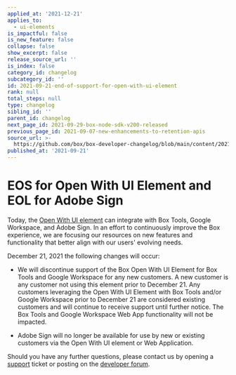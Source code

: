 ```yaml
---
applied_at: '2021-12-21'
applies_to:
  - ui-elements
is_impactful: false
is_new_feature: false
collapse: false
show_excerpt: false
release_source_url: ''
is_index: false
category_id: changelog
subcategory_id: ''
id: 2021-09-21-end-of-support-for-open-with-ui-element
rank: null
total_steps: null
type: changelog
sibling_id: ''
parent_id: changelog
next_page_id: 2021-09-29-box-node-sdk-v200-released
previous_page_id: 2021-09-07-new-enhancements-to-retention-apis
source_url: >-
  https://github.com/box/box-developer-changelog/blob/main/content/2021/09-21-end-of-support-for-open-with-ui-element.md
published_at: '2021-09-21'
---
```

# EOS for Open With UI Element and EOL for Adobe Sign

Today, the [Open With UI element][owuie] can integrate with Box Tools, Google
Workspace, and Adobe Sign. In an effort to continuously improve the Box
experience, we are focusing our resources on new features and functionality that
better align with our users' evolving needs.

December 21, 2021 the following changes will occur:

* We will discontinue support of the Box Open With UI Element for Box Tools and
  Google Workspace for any new customers. A new customer is any customer not using
  this element prior to December 21. Any customers leveraging the Open With UI
  Element with Box Tools and/or Google Workspace prior to December 21 are
  considered existing customers and will continue to receive support until further
  notice. The Box Tools and Google Workspace Web App functionality will not be
  impacted.

* Adobe Sign will no longer be available for use by new or existing customers
  via the Open With UI element or Web Application.

Should you have any further questions, please contact us by opening a
[support][support] ticket or posting on the [developer forum][forum].

[owuie]: g://embed/ui-elements/open-with

[support]: https://developer.box.com/support

[forum]: https://support.box.com/hc/en-us/community/topics/360001932973-Platform-and-Developer-Forum
